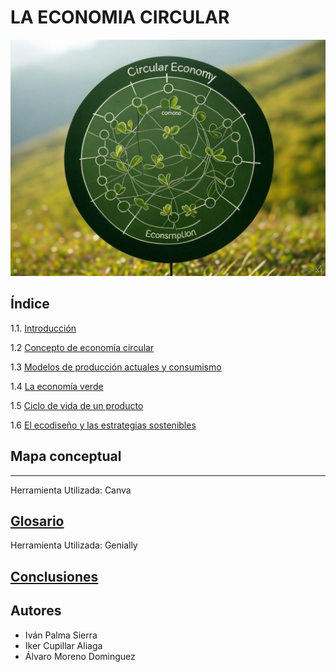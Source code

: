 # LA ECONOMIA CIRCULAR
![economia_circular](img/economia_circualr.jpg)
## Índice
1.1. [Introducción](.md)

1.2 [Concepto de economía circular](.md)

1.3 [Modelos de producción actuales y consumismo](.md)

1.4 [La economía verde](.md)

1.5 [Ciclo de vida de un producto](.md)

1.6 [El ecodiseño y las estrategias sostenibles](.md)

## Mapa conceptual

---
Herramienta Utilizada: Canva
## [Glosario]()
Herramienta Utilizada: Genially
## [Conclusiones](conclusion.md)
## Autores
- Iván Palma Sierra
- Iker Cupillar Aliaga
- Álvaro Moreno Dominguez
